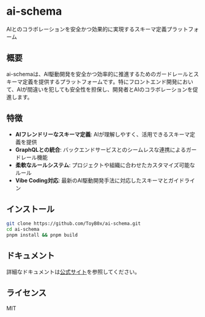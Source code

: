# ai-schema
AIとのコラボレーションを安全かつ効果的に実現するスキーマ定義プラットフォーム

## 概要
ai-schemaは、AI駆動開発を安全かつ効率的に推進するためのガードレールとスキーマ定義を提供するプラットフォームです。特にフロントエンド開発において、AIが間違いを犯しても安全性を担保し、開発者とAIのコラボレーションを促進します。

## 特徴
- **AIフレンドリーなスキーマ定義**: AIが理解しやすく、活用できるスキーマ定義を提供
- **GraphQLとの統合**: バックエンドサービスとのシームレスな連携によるガードレール機能
- **柔軟なルールシステム**: プロジェクトや組織に合わせたカスタマイズ可能なルール
- **Vibe Coding対応**: 最新のAI駆動開発手法に対応したスキーマとガイドライン

## インストール
```bash
git clone https://github.com/ToyB0x/ai-schema.git
cd ai-schema
pnpm install && pnpm build
```

## ドキュメント
詳細なドキュメントは[公式サイト](https://ai-schema.example.com)を参照してください。

## ライセンス
MIT
